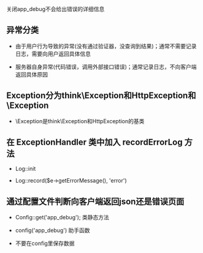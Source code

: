 关闭app_debug不会给出错误的详细信息


## 异常分类

- 由于用户行为导致的异常(没有通过验证器，没查询到结果)；通常不需要记录日志，需要向用户返回具体信息

- 服务器自身异常(代码错误，调用外部接口错误)；通常记录日志，不向客户端返回具体原因



## Exception分为think\Exception和HttpException和\Exception

- \Exception是think\Exception和HttpException的基类



## 在 ExceptionHandler 类中加入 recordErrorLog 方法

- Log::init

- Log::record($e->getErrorMessage(), 'error')



## 通过配置文件判断向客户端返回json还是错误页面

- Config::get('app_debug');    类静态方法

- config('app_debug')    助手函数

- 不要在config里保存数据